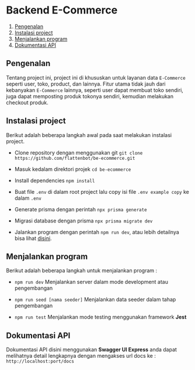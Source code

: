 # Backend E-Commerce

1. [Pengenalan](#pengenalan)
2. [Instalasi project](#instalasi-project)
3. [Menjalankan program](#menjalankan-program)
4. [Dokumentasi API](#dokumentasi-api)

## Pengenalan

Tentang project ini, project ini di khususkan untuk layanan data `E-Commerce` seperti user, toko, product, dan lainnya. Fitur utama tidak jauh dari kebanyakan `E-Commerce` lainnya, seperti user dapat membuat toko sendiri, juga dapat memposting produk tokonya sendiri, kemudian melakukan checkout produk.

## Instalasi project

Berikut adalah beberapa langkah awal pada saat melakukan instalasi project.

- Clone repository dengan menggunakan git `git clone https://github.com/flattenbot/be-ecommerce.git`

- Masuk kedalam direktori projek `cd be-ecommerce`

- Install dependencies `npm install`

- Buat file `.env` di dalam root project lalu copy isi file `.env example copy` ke dalam `.env`

- Generate prisma dengan perintah `npx prisma generate`

- Migrasi database dengan prisma `npx prisma migrate dev`

- Jalankan program dengan perintah `npm run dev`, atau lebih detailnya bisa lihat [disini](#menjalankan-program).

## Menjalankan program

Berikut adalah beberapa langkah untuk menjalankan program :

- `npm run dev` Menjalankan server dalam mode development atau pengembangan

- `npm run seed [nama seeder]` Menjalankan data seeder dalam tahap pengembangan

- `npm run test` Menjalankan mode testing menggunakan framework **Jest**

## Dokumentasi API

Dokumentasi API disini menggunakan **Swagger UI Express** anda dapat melihatnya detail lengkapnya dengan mengakses url docs ke : `http://localhost:port/docs`